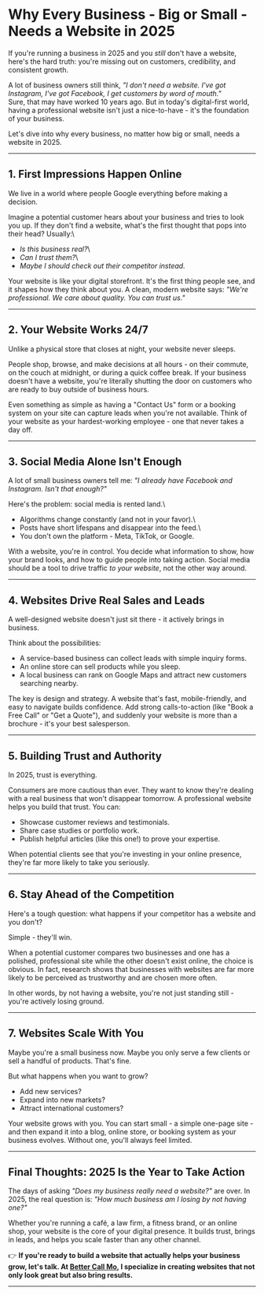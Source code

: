 # Why Every Business - Big or Small - Needs a Website in 2025

If you're running a business in 2025 and you *still* don't have a
website, here's the hard truth: you're missing out on customers,
credibility, and consistent growth.

A lot of business owners still think, *"I don't need a website. I've got
Instagram, I've got Facebook, I get customers by word of mouth."*\
Sure, that may have worked 10 years ago. But in today's digital-first
world, having a professional website isn't just a nice-to-have - it's
the foundation of your business.

Let's dive into why every business, no matter how big or small, needs a
website in 2025.

***

## 1. First Impressions Happen Online

We live in a world where people Google everything before making a
decision.

Imagine a potential customer hears about your business and tries to look
you up. If they don't find a website, what's the first thought that pops
into their head? Usually:\
- *Is this business real?*\
- *Can I trust them?*\
- *Maybe I should check out their competitor instead.*

Your website is like your digital storefront. It's the first thing
people see, and it shapes how they think about you. A clean, modern
website says: *"We're professional. We care about quality. You can trust
us."*

***

## 2. Your Website Works 24/7

Unlike a physical store that closes at night, your website never sleeps.

People shop, browse, and make decisions at all hours - on their commute,
on the couch at midnight, or during a quick coffee break. If your
business doesn't have a website, you're literally shutting the door on
customers who are ready to buy outside of business hours.

Even something as simple as having a "Contact Us" form or a booking
system on your site can capture leads when you're not available. Think
of your website as your hardest-working employee - one that never takes
a day off.

***

## 3. Social Media Alone Isn't Enough

A lot of small business owners tell me: *"I already have Facebook and
Instagram. Isn't that enough?"*

Here's the problem: social media is rented land.\
- Algorithms change constantly (and not in your favor).\
- Posts have short lifespans and disappear into the feed.\
- You don't own the platform - Meta, TikTok, or Google.

With a website, you're in control. You decide what information to show,
how your brand looks, and how to guide people into taking action. Social
media should be a tool to drive traffic *to your website*, not the other
way around.

***

## 4. Websites Drive Real Sales and Leads

A well-designed website doesn't just sit there - it actively brings in business.

Think about the possibilities:

- A service-based business can collect leads with simple inquiry forms.
- An online store can sell products while you sleep.
- A local business can rank on Google Maps and attract new customers
searching nearby.

The key is design and strategy. A website that's fast, mobile-friendly,
and easy to navigate builds confidence. Add strong calls-to-action (like
"Book a Free Call" or "Get a Quote"), and suddenly your website is more
than a brochure - it's your best salesperson.

***

## 5. Building Trust and Authority

In 2025, trust is everything.

Consumers are more cautious than ever. They want to know they're dealing
with a real business that won't disappear tomorrow. A professional
website helps you build that trust. You can:

- Showcase customer reviews and testimonials.
- Share case studies or portfolio work.
- Publish helpful articles (like this one!) to prove your expertise.

When potential clients see that you're investing in your online
presence, they're far more likely to take you seriously.

***

## 6. Stay Ahead of the Competition

Here's a tough question: what happens if your competitor has a website
and you don't?

Simple - they'll win.

When a potential customer compares two businesses and one has a
polished, professional site while the other doesn't exist online, the
choice is obvious. In fact, research shows that businesses with websites
are far more likely to be perceived as trustworthy and are chosen more
often.

In other words, by not having a website, you're not just standing
still - you're actively losing ground.

***

## 7. Websites Scale With You

Maybe you're a small business now. Maybe you only serve a few clients or
sell a handful of products. That's fine.

But what happens when you want to grow?

- Add new services?
- Expand into new markets?
- Attract international customers?

Your website grows with you. You can start small - a simple one-page
site - and then expand it into a blog, online store, or booking system
as your business evolves. Without one, you'll always feel limited.

***

## Final Thoughts: 2025 Is the Year to Take Action

The days of asking *"Does my business really need a website?"* are over.
In 2025, the real question is: *"How much business am I losing by not
having one?"*

Whether you're running a café, a law firm, a fitness brand, or an online
shop, your website is the core of your digital presence. It builds
trust, brings in leads, and helps you scale faster than any other
channel.

👉 **If you're ready to build a website that actually helps your
business grow, let's talk. At [Better Call Mo](https://better-call-mo.vercel.app/), I specialize in creating
websites that not only look great but also bring results.**

***

<!-- ### SEO Elements (ready for Medium + Google):

**Meta Title:** Why Every Business - Big or Small - Needs a Website in
2025 \| Better Call Mo

**Meta Description:** Still think your business doesn't need a website?
In 2025, a website is the #1 tool for building trust, generating sales,
and staying ahead of the competition.

**Target Keywords:**
- why every business needs a website 2025
- small business website benefits
- grow your business online
- build trust with a website
- importance of websites for business -->
